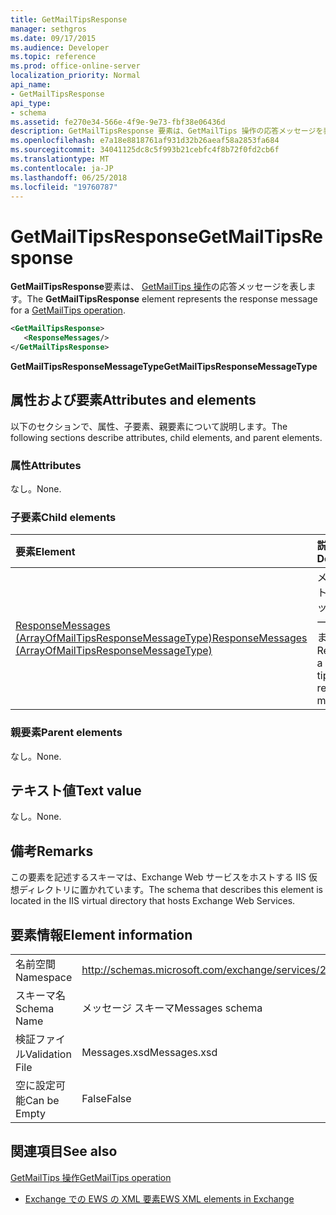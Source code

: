```yaml
---
title: GetMailTipsResponse
manager: sethgros
ms.date: 09/17/2015
ms.audience: Developer
ms.topic: reference
ms.prod: office-online-server
localization_priority: Normal
api_name:
- GetMailTipsResponse
api_type:
- schema
ms.assetid: fe270e34-566e-4f9e-9e73-fbf38e06436d
description: GetMailTipsResponse 要素は、GetMailTips 操作の応答メッセージを表します。
ms.openlocfilehash: e7a18e8818761af931d32b26aeaf58a2853fa684
ms.sourcegitcommit: 34041125dc8c5f993b21cebfc4f8b72f0fd2cb6f
ms.translationtype: MT
ms.contentlocale: ja-JP
ms.lasthandoff: 06/25/2018
ms.locfileid: "19760787"
---
```

# <a name="getmailtipsresponse"></a><span data-ttu-id="6eb73-103">GetMailTipsResponse</span><span class="sxs-lookup"><span data-stu-id="6eb73-103">GetMailTipsResponse</span></span>

<span data-ttu-id="6eb73-104">**GetMailTipsResponse**要素は、 [GetMailTips 操作](getmailtips-operation.md)の応答メッセージを表します。</span><span class="sxs-lookup"><span data-stu-id="6eb73-104">The **GetMailTipsResponse** element represents the response message for a [GetMailTips operation](getmailtips-operation.md).</span></span>
  
```XML
<GetMailTipsResponse>
   <ResponseMessages/>
</GetMailTipsResponse>
```

 <span data-ttu-id="6eb73-105">**GetMailTipsResponseMessageType**</span><span class="sxs-lookup"><span data-stu-id="6eb73-105">**GetMailTipsResponseMessageType**</span></span>
## <a name="attributes-and-elements"></a><span data-ttu-id="6eb73-106">属性および要素</span><span class="sxs-lookup"><span data-stu-id="6eb73-106">Attributes and elements</span></span>

<span data-ttu-id="6eb73-107">以下のセクションで、属性、子要素、親要素について説明します。</span><span class="sxs-lookup"><span data-stu-id="6eb73-107">The following sections describe attributes, child elements, and parent elements.</span></span>
  
### <a name="attributes"></a><span data-ttu-id="6eb73-108">属性</span><span class="sxs-lookup"><span data-stu-id="6eb73-108">Attributes</span></span>

<span data-ttu-id="6eb73-109">なし。</span><span class="sxs-lookup"><span data-stu-id="6eb73-109">None.</span></span>
  
### <a name="child-elements"></a><span data-ttu-id="6eb73-110">子要素</span><span class="sxs-lookup"><span data-stu-id="6eb73-110">Child elements</span></span>

|<span data-ttu-id="6eb73-111">**要素**</span><span class="sxs-lookup"><span data-stu-id="6eb73-111">**Element**</span></span>|<span data-ttu-id="6eb73-112">**説明**</span><span class="sxs-lookup"><span data-stu-id="6eb73-112">**Description**</span></span>|
|:-----|:-----|
|[<span data-ttu-id="6eb73-113">ResponseMessages (ArrayOfMailTipsResponseMessageType)</span><span class="sxs-lookup"><span data-stu-id="6eb73-113">ResponseMessages (ArrayOfMailTipsResponseMessageType)</span></span>](responsemessages-arrayofmailtipsresponsemessagetype.md) <br/> |<span data-ttu-id="6eb73-114">メール ヒントの応答メッセージの一覧を表します。</span><span class="sxs-lookup"><span data-stu-id="6eb73-114">Represents a list of mail tips response messages.</span></span>  <br/> |
   
### <a name="parent-elements"></a><span data-ttu-id="6eb73-115">親要素</span><span class="sxs-lookup"><span data-stu-id="6eb73-115">Parent elements</span></span>

<span data-ttu-id="6eb73-116">なし。</span><span class="sxs-lookup"><span data-stu-id="6eb73-116">None.</span></span>
  
## <a name="text-value"></a><span data-ttu-id="6eb73-117">テキスト値</span><span class="sxs-lookup"><span data-stu-id="6eb73-117">Text value</span></span>

<span data-ttu-id="6eb73-118">なし。</span><span class="sxs-lookup"><span data-stu-id="6eb73-118">None.</span></span>
  
## <a name="remarks"></a><span data-ttu-id="6eb73-119">備考</span><span class="sxs-lookup"><span data-stu-id="6eb73-119">Remarks</span></span>

<span data-ttu-id="6eb73-120">この要素を記述するスキーマは、Exchange Web サービスをホストする IIS 仮想ディレクトリに置かれています。</span><span class="sxs-lookup"><span data-stu-id="6eb73-120">The schema that describes this element is located in the IIS virtual directory that hosts Exchange Web Services.</span></span>
  
## <a name="element-information"></a><span data-ttu-id="6eb73-121">要素情報</span><span class="sxs-lookup"><span data-stu-id="6eb73-121">Element information</span></span>

|||
|:-----|:-----|
|<span data-ttu-id="6eb73-122">名前空間</span><span class="sxs-lookup"><span data-stu-id="6eb73-122">Namespace</span></span>  <br/> |http://schemas.microsoft.com/exchange/services/2006/messages  <br/> |
|<span data-ttu-id="6eb73-123">スキーマ名</span><span class="sxs-lookup"><span data-stu-id="6eb73-123">Schema Name</span></span>  <br/> |<span data-ttu-id="6eb73-124">メッセージ スキーマ</span><span class="sxs-lookup"><span data-stu-id="6eb73-124">Messages schema</span></span>  <br/> |
|<span data-ttu-id="6eb73-125">検証ファイル</span><span class="sxs-lookup"><span data-stu-id="6eb73-125">Validation File</span></span>  <br/> |<span data-ttu-id="6eb73-126">Messages.xsd</span><span class="sxs-lookup"><span data-stu-id="6eb73-126">Messages.xsd</span></span>  <br/> |
|<span data-ttu-id="6eb73-127">空に設定可能</span><span class="sxs-lookup"><span data-stu-id="6eb73-127">Can be Empty</span></span>  <br/> |<span data-ttu-id="6eb73-128">False</span><span class="sxs-lookup"><span data-stu-id="6eb73-128">False</span></span>  <br/> |
   
## <a name="see-also"></a><span data-ttu-id="6eb73-129">関連項目</span><span class="sxs-lookup"><span data-stu-id="6eb73-129">See also</span></span>



[<span data-ttu-id="6eb73-130">GetMailTips 操作</span><span class="sxs-lookup"><span data-stu-id="6eb73-130">GetMailTips operation</span></span>](getmailtips-operation.md)


- [<span data-ttu-id="6eb73-131">Exchange での EWS の XML 要素</span><span class="sxs-lookup"><span data-stu-id="6eb73-131">EWS XML elements in Exchange</span></span>](ews-xml-elements-in-exchange.md)

